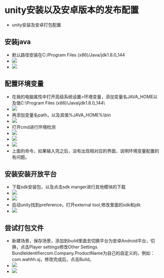 # unity安装以及安卓版本的发布配置
- unity安装及安卓打包配置
## 安装java
- 默认路径安装在C:/Program Files (x86)/Java/jdk1.8.0_144
- ![](https://github.com/FishingFires/unity-Android/blob/master/one.png)
- ![](https://github.com/FishingFires/unity-Android/blob/master/two.png)
## 配置环境变量
- 在我的电脑属性中打开高级系统设置>环境变量，添加变量名JAVA_HOME以及值C:\Program Files (x86)\Java\jdk1.8.0_144\
- ![](https://github.com/FishingFires/unity-Android/blob/master/three.png)
- 再添加变量名path，以及其值%JAVA_HOME%\bin
- ![](https://github.com/FishingFires/unity-Android/blob/master/four.png)
- 打开cmd进行环境检测
- ![](https://github.com/FishingFires/unity-Android/blob/master/ten.jpg)
- ![](https://github.com/FishingFires/unity-Android/blob/master/elv.jpg)
- ![](https://github.com/FishingFires/unity-Android/blob/master/twe.jpg)
- 上面的命令，如果输入完之后，没有出现相对应的界面，说明环境变量配置的有问题。
## 安装安装开放平台
- 下载sdk安装包，以及点击sdk manger进行其他模块的下载
- ![](https://github.com/FishingFires/unity-Android/blob/master/five.png)
- ![](https://github.com/FishingFires/unity-Android/blob/master/six.png)
- 启动unity找到preference，打开external tool,修改里面的sdk和jdk
- ![](https://github.com/FishingFires/unity-Android/blob/master/seven.png)
## 尝试打包文件
- 新建场景，保存场景，添加到build里面去切换平台为安卓Android平台，切换，点击Player settings修改Other Settings BundleIdentifiercom.Company.ProductName为自己的自定义的，例如：com.wahhh.sj，修改完成后，点击Build。
- ![](https://github.com/FishingFires/unity-Android/blob/master/eight.png)
- ![](https://github.com/FishingFires/unity-Android/blob/master/nine.png)
